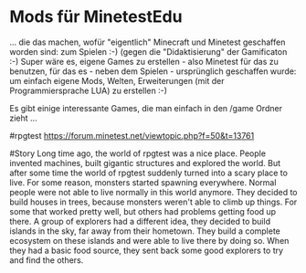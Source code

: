 # Mods für MinetestEdu
... die das machen, wofür "eigentlich" Minecraft und Minetest geschaffen worden sind: zum Spielen :-)
(gegen die "Didaktisierung" der Gamificaton :-)
Super wäre es, eigene Games zu erstellen - also Minetest für das zu benutzen, für das es - neben dem Spielen - ursprünglich geschaffen wurde: 
um einfach eigene Mods, Welten, Erweiterungen (mit der Programmiersprache LUA) zu erstellen :-)

Es gibt einige interessante Games, die man einfach in den /game Ordner zieht ...

#rpgtest 
https://forum.minetest.net/viewtopic.php?f=50&t=13761

#Story
Long time ago, the world of rpgtest was a nice place. People invented machines, built gigantic structures and explored the world. But after some time the world of rpgtest suddenly turned into a scary place to live. For some reason, monsters started spawning everywhere. Normal people were not able to live normally in this world anymore. They decided to build houses in trees, because monsters weren't able to climb up things. For some that worked pretty well, but others had problems getting food up there. A group of explorers had a different idea, they decided to build islands in the sky, far away from their hometown. They build a complete ecosystem on these islands and were able to live there by doing so. When they had a basic food source, they sent back some good explorers to try and find the others.


